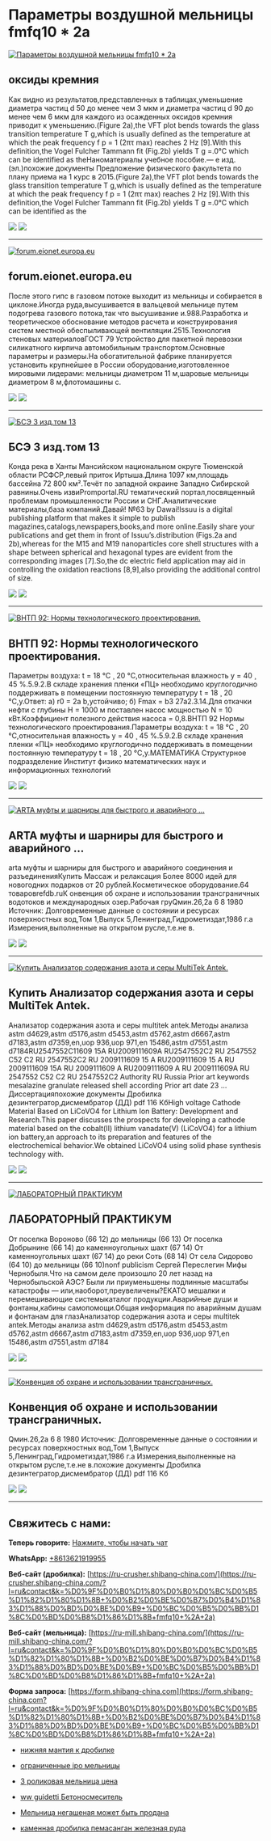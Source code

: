 # Параметры воздушной мельницы fmfq10 * 2a

<a href="https://swt.shibang-china.com/?l=ru&img&k=%D0%9F%D0%B0%D1%80%D0%B0%D0%BC%D0%B5%D1%82%D1%80%D1%8B+%D0%B2%D0%BE%D0%B7%D0%B4%D1%83%D1%88%D0%BD%D0%BE%D0%B9+%D0%BC%D0%B5%D0%BB%D1%8C%D0%BD%D0%B8%D1%86%D1%8B+fmfq10+%2A+2a" target="_blank">![Параметры воздушной мельницы fmfq10 * 2a](http://static.shibang-china.com/all-800x300/542.jpg)</a>

## оксиды кремния
Как видно из результатов,представленных в таблицах,уменьшение диаметра частиц d 50 до менее чем 3 мкм и диаметра частиц d 90 до менее чем 6 мкм для каждого из осажденных оксидов кремния приводит к уменьшению.(Figure 2a),the VFT plot bends towards the glass transition temperature T g,which is usually defined as the temperature at which the peak frequency f p = 1 (2πτ max) reaches 2 Hz [9].With this definition,the Vogel Fulcher Tammann fit (Fig.2b) yields T g =.0&#176;C which can be identified as theНаноматериалы учебное пособие.— е изд.(эл.)похожие документы Предложение физического факультета по плану приема на 1 курс в 2015.(Figure 2a),the VFT plot bends towards the glass transition temperature T g,which is usually defined as the temperature at which the peak frequency f p = 1 (2πτ max) reaches 2 Hz [9].With this definition,the Vogel Fulcher Tammann fit (Fig.2b) yields T g =.0&#176;C which can be identified as the


<a href="https://whatsapp.shibangsoft.com/WhatsApp.php" target="_blank" title="WhatsApp">![](http://static.shibang-china.com/icon/whatsapp.png)</a> <a href="https://swt.shibang-china.com/?l=ru&icon&k=%D0%9F%D0%B0%D1%80%D0%B0%D0%BC%D0%B5%D1%82%D1%80%D1%8B+%D0%B2%D0%BE%D0%B7%D0%B4%D1%83%D1%88%D0%BD%D0%BE%D0%B9+%D0%BC%D0%B5%D0%BB%D1%8C%D0%BD%D0%B8%D1%86%D1%8B+fmfq10+%2A+2a" target="_blank">![](http://static.shibang-china.com/icon/chat-ru.png)</a>

---

<a href="https://swt.shibang-china.com/?l=ru&img&k=%D0%9F%D0%B0%D1%80%D0%B0%D0%BC%D0%B5%D1%82%D1%80%D1%8B+%D0%B2%D0%BE%D0%B7%D0%B4%D1%83%D1%88%D0%BD%D0%BE%D0%B9+%D0%BC%D0%B5%D0%BB%D1%8C%D0%BD%D0%B8%D1%86%D1%8B+fmfq10+%2A+2a" target="_blank">![forum.eionet.europa.eu](http://static.shibang-china.com/all-800x300/204.jpg)</a>

## forum.eionet.europa.eu
После этого гипс в газовом потоке выходит из мельницы и собирается в циклоне.Иногда руда,высушивается в вальцевой мельнице путем подогрева газового потока,так что высушивание и.988.Разработка и теоретическое обоснование методов расчета и конструирования систем местной обеспыливающей вентиляции.2515.Технология стеновых материаловГОСТ 79 Устройство для пакетной перевозки силикатного кирпича автомобильным транспортом.Основные параметры и размеры.На обогатительной фабрике планируется установить крупнейшее в России оборудование,изготовленное мировыми лидерами: мельницы диаметром 11 м,шаровые мельницы диаметром 8 м,флотомашины с.


<a href="https://whatsapp.shibangsoft.com/WhatsApp.php" target="_blank" title="WhatsApp">![](http://static.shibang-china.com/icon/whatsapp.png)</a> <a href="https://swt.shibang-china.com/?l=ru&icon&k=%D0%9F%D0%B0%D1%80%D0%B0%D0%BC%D0%B5%D1%82%D1%80%D1%8B+%D0%B2%D0%BE%D0%B7%D0%B4%D1%83%D1%88%D0%BD%D0%BE%D0%B9+%D0%BC%D0%B5%D0%BB%D1%8C%D0%BD%D0%B8%D1%86%D1%8B+fmfq10+%2A+2a" target="_blank">![](http://static.shibang-china.com/icon/chat-ru.png)</a>

---

<a href="https://swt.shibang-china.com/?l=ru&img&k=%D0%9F%D0%B0%D1%80%D0%B0%D0%BC%D0%B5%D1%82%D1%80%D1%8B+%D0%B2%D0%BE%D0%B7%D0%B4%D1%83%D1%88%D0%BD%D0%BE%D0%B9+%D0%BC%D0%B5%D0%BB%D1%8C%D0%BD%D0%B8%D1%86%D1%8B+fmfq10+%2A+2a" target="_blank">![БСЭ 3 изд.том 13](http://static.shibang-china.com/all-800x300/1470.jpg)</a>

## БСЭ 3 изд.том 13
Конда река в Ханты Мансийском национальном округе Тюменской области РСФСР,левый приток Иртыша.Длина 1097 км,площадь бассейна 72 800 км&#178;.Течёт по западной окраине Западно Сибирской равнины.Очень извиPromportal.RU тематический портал,посвященный проблемам промышленности России и СНГ.Аналитические материалы,база компаний.Давай! №63 by Dawai!Issuu is a digital publishing platform that makes it simple to publish magazines,catalogs,newspapers,books,and more online.Easily share your publications and get them in front of Issuu’s.distribution (Figs.2a and 2b),whereas for the M15 and M19 nanoparticles core shell structures with a shape between spherical and hexagonal types are evident from the corresponding images [7].So,the dc electric field application may aid in controlling the oxidation reactions [8,9],also providing the additional control of size.


<a href="https://whatsapp.shibangsoft.com/WhatsApp.php" target="_blank" title="WhatsApp">![](http://static.shibang-china.com/icon/whatsapp.png)</a> <a href="https://swt.shibang-china.com/?l=ru&icon&k=%D0%9F%D0%B0%D1%80%D0%B0%D0%BC%D0%B5%D1%82%D1%80%D1%8B+%D0%B2%D0%BE%D0%B7%D0%B4%D1%83%D1%88%D0%BD%D0%BE%D0%B9+%D0%BC%D0%B5%D0%BB%D1%8C%D0%BD%D0%B8%D1%86%D1%8B+fmfq10+%2A+2a" target="_blank">![](http://static.shibang-china.com/icon/chat-ru.png)</a>

---

<a href="https://swt.shibang-china.com/?l=ru&img&k=%D0%9F%D0%B0%D1%80%D0%B0%D0%BC%D0%B5%D1%82%D1%80%D1%8B+%D0%B2%D0%BE%D0%B7%D0%B4%D1%83%D1%88%D0%BD%D0%BE%D0%B9+%D0%BC%D0%B5%D0%BB%D1%8C%D0%BD%D0%B8%D1%86%D1%8B+fmfq10+%2A+2a" target="_blank">![ВНТП 92: Нормы технологического проектирования.](http://static.shibang-china.com/all-800x300/229.jpg)</a>

## ВНТП 92: Нормы технологического проектирования.
Параметры воздуха: t = 18 &#176;C &#184; 20 &#176;С,относительная влажность у = 40 &#184; 45 %.5.9.2.В складе хранения пленки &#171;ПЦ&#187; необходимо круглогодично поддерживать в помещении постоянную температуру t = 18 &#184; 20 &#176;С,у.Ответ: а) r0 = 2a b,устойчиво; б) Fmax = b3 27a2.3.14.Для откачки нефти с глубины Н = 1000 м поставлен насос мощностью N = 10 кВт.Коэффициент полезного действия насоса = 0,8.ВНТП 92 Нормы технологического проектирования.Параметры воздуха: t = 18 &#176;C &#184; 20 &#176;С,относительная влажность у = 40 &#184; 45 %.5.9.2.В складе хранения пленки &#171;ПЦ&#187; необходимо круглогодично поддерживать в помещении постоянную температуру t = 18 &#184; 20 &#176;С,у.МАТЕМАТИКА Структурное подразделение Институт физико математических наук и информационных технологий


<a href="https://whatsapp.shibangsoft.com/WhatsApp.php" target="_blank" title="WhatsApp">![](http://static.shibang-china.com/icon/whatsapp.png)</a> <a href="https://swt.shibang-china.com/?l=ru&icon&k=%D0%9F%D0%B0%D1%80%D0%B0%D0%BC%D0%B5%D1%82%D1%80%D1%8B+%D0%B2%D0%BE%D0%B7%D0%B4%D1%83%D1%88%D0%BD%D0%BE%D0%B9+%D0%BC%D0%B5%D0%BB%D1%8C%D0%BD%D0%B8%D1%86%D1%8B+fmfq10+%2A+2a" target="_blank">![](http://static.shibang-china.com/icon/chat-ru.png)</a>

---

<a href="https://swt.shibang-china.com/?l=ru&img&k=%D0%9F%D0%B0%D1%80%D0%B0%D0%BC%D0%B5%D1%82%D1%80%D1%8B+%D0%B2%D0%BE%D0%B7%D0%B4%D1%83%D1%88%D0%BD%D0%BE%D0%B9+%D0%BC%D0%B5%D0%BB%D1%8C%D0%BD%D0%B8%D1%86%D1%8B+fmfq10+%2A+2a" target="_blank">![ARTA муфты и шарниры для быстрого и аварийного …](http://static.shibang-china.com/all-800x300/1381.jpg)</a>

## ARTA муфты и шарниры для быстрого и аварийного …
arta муфты и шарниры для быстрого и аварийного соединения и разъединенияКупить Массаж и релаксация Более 8000 идей для новогодних подарков от 20 рублей.Косметическое оборудование.64 товаровrefdb.ruК онвенция об охране и использовании трансграничных водотоков и международных озер.Рабочая груQмин.26,2a 6 8 1980 Источник: Долговременные данные о состоянии и ресурсах поверхностных вод,Том 1,Выпуск 5,Ленинград,Гидрометиздат,1986 г.a Измерения,выполненные на открытом русле,т.е.не в.


<a href="https://whatsapp.shibangsoft.com/WhatsApp.php" target="_blank" title="WhatsApp">![](http://static.shibang-china.com/icon/whatsapp.png)</a> <a href="https://swt.shibang-china.com/?l=ru&icon&k=%D0%9F%D0%B0%D1%80%D0%B0%D0%BC%D0%B5%D1%82%D1%80%D1%8B+%D0%B2%D0%BE%D0%B7%D0%B4%D1%83%D1%88%D0%BD%D0%BE%D0%B9+%D0%BC%D0%B5%D0%BB%D1%8C%D0%BD%D0%B8%D1%86%D1%8B+fmfq10+%2A+2a" target="_blank">![](http://static.shibang-china.com/icon/chat-ru.png)</a>

---

<a href="https://swt.shibang-china.com/?l=ru&img&k=%D0%9F%D0%B0%D1%80%D0%B0%D0%BC%D0%B5%D1%82%D1%80%D1%8B+%D0%B2%D0%BE%D0%B7%D0%B4%D1%83%D1%88%D0%BD%D0%BE%D0%B9+%D0%BC%D0%B5%D0%BB%D1%8C%D0%BD%D0%B8%D1%86%D1%8B+fmfq10+%2A+2a" target="_blank">![Купить Анализатор содержания азота и серы MultiTek Antek.](http://static.shibang-china.com/all-800x300/1391.jpg)</a>

## Купить Анализатор содержания азота и серы MultiTek Antek.
Анализатор содержания азота и серы multitek antek.Методы анализа astm d4629,astm d5176,astm d5453,astm d5762,astm d6667,astm d7183,astm d7359,en,uop 936,uop 971,en 15486,astm d7551,astm d7184RU2547552C11609 15A RU2009111609A RU2547552C2 RU 2547552 C52 C2 RU 2547552C2 RU 2009111609 15 A RU2009111609 15 A RU 2009111609 15A RU 2009111609 A RU2009111609 A RU 2009111609A RU 2547552 C52 C2 RU 2547552C2 Authority RU Russia Prior art keywords mesalazine granulate released shell according Prior art date 23 …Диссертацияпохожие документы Дробилка дезинтегратор,дисмембратор (ДД) pdf 116 КбHigh voltage Cathode Material Based on LiCoVO4 for Lithium Ion Battery: Development and Research.This paper discusses the prospects for developing a cathode material based on the cobalt(II) lithium vanadate(V) (LiCoVO4) for a lithium ion battery,an approach to its preparation and features of the electrochemical behavior.We obtained LiCoVO4 using solid phase synthesis technology with.


<a href="https://whatsapp.shibangsoft.com/WhatsApp.php" target="_blank" title="WhatsApp">![](http://static.shibang-china.com/icon/whatsapp.png)</a> <a href="https://swt.shibang-china.com/?l=ru&icon&k=%D0%9F%D0%B0%D1%80%D0%B0%D0%BC%D0%B5%D1%82%D1%80%D1%8B+%D0%B2%D0%BE%D0%B7%D0%B4%D1%83%D1%88%D0%BD%D0%BE%D0%B9+%D0%BC%D0%B5%D0%BB%D1%8C%D0%BD%D0%B8%D1%86%D1%8B+fmfq10+%2A+2a" target="_blank">![](http://static.shibang-china.com/icon/chat-ru.png)</a>

---

<a href="https://swt.shibang-china.com/?l=ru&img&k=%D0%9F%D0%B0%D1%80%D0%B0%D0%BC%D0%B5%D1%82%D1%80%D1%8B+%D0%B2%D0%BE%D0%B7%D0%B4%D1%83%D1%88%D0%BD%D0%BE%D0%B9+%D0%BC%D0%B5%D0%BB%D1%8C%D0%BD%D0%B8%D1%86%D1%8B+fmfq10+%2A+2a" target="_blank">![ЛАБОРАТОРНЫЙ ПРАКТИКУМ](http://static.shibang-china.com/all-800x300/1231.jpg)</a>

## ЛАБОРАТОРНЫЙ ПРАКТИКУМ
От поселка Вороново (66 12) до мельницы (66 13) От поселка Добрынине (66 14) до каменноугольных шахт (67 14) От каменноугольных шахт (67 14) до реки Соть (68 14) От села Сидорово (64 10) до мельницы (66 10)nonf publicism Сергей Переслегин Мифы Чернобыля.Что на самом деле произошло 20 лет назад на Чернобыльской АЭС? Были ли приуменьшены подлинные масштабы катастрофы — или,наоборот,преувеличены?EKATO мешалки и перемешивающие системыкаталог продукции.Аварийные души и фонтаны,кабины самопомощи.Общая информация по аварийным душам и фонтанам для глазАнализатор содержания азота и серы multitek antek.Методы анализа astm d4629,astm d5176,astm d5453,astm d5762,astm d6667,astm d7183,astm d7359,en,uop 936,uop 971,en 15486,astm d7551,astm d7184


<a href="https://whatsapp.shibangsoft.com/WhatsApp.php" target="_blank" title="WhatsApp">![](http://static.shibang-china.com/icon/whatsapp.png)</a> <a href="https://swt.shibang-china.com/?l=ru&icon&k=%D0%9F%D0%B0%D1%80%D0%B0%D0%BC%D0%B5%D1%82%D1%80%D1%8B+%D0%B2%D0%BE%D0%B7%D0%B4%D1%83%D1%88%D0%BD%D0%BE%D0%B9+%D0%BC%D0%B5%D0%BB%D1%8C%D0%BD%D0%B8%D1%86%D1%8B+fmfq10+%2A+2a" target="_blank">![](http://static.shibang-china.com/icon/chat-ru.png)</a>

---

<a href="https://swt.shibang-china.com/?l=ru&img&k=%D0%9F%D0%B0%D1%80%D0%B0%D0%BC%D0%B5%D1%82%D1%80%D1%8B+%D0%B2%D0%BE%D0%B7%D0%B4%D1%83%D1%88%D0%BD%D0%BE%D0%B9+%D0%BC%D0%B5%D0%BB%D1%8C%D0%BD%D0%B8%D1%86%D1%8B+fmfq10+%2A+2a" target="_blank">![Конвенция об охране и использовании трансграничных.](http://static.shibang-china.com/all-800x300/783.jpg)</a>

## Конвенция об охране и использовании трансграничных.
Qмин.26,2a 6 8 1980 Источник: Долговременные данные о состоянии и ресурсах поверхностных вод,Том 1,Выпуск 5,Ленинград,Гидрометиздат,1986 г.a Измерения,выполненные на открытом русле,т.е.не в.похожие документы Дробилка дезинтегратор,дисмембратор (ДД) pdf 116 Кб

<a href="https://whatsapp.shibangsoft.com/WhatsApp.php" target="_blank" title="WhatsApp">![](http://static.shibang-china.com/icon/whatsapp.png)</a> <a href="https://swt.shibang-china.com/?l=ru&icon&k=%D0%9F%D0%B0%D1%80%D0%B0%D0%BC%D0%B5%D1%82%D1%80%D1%8B+%D0%B2%D0%BE%D0%B7%D0%B4%D1%83%D1%88%D0%BD%D0%BE%D0%B9+%D0%BC%D0%B5%D0%BB%D1%8C%D0%BD%D0%B8%D1%86%D1%8B+fmfq10+%2A+2a" target="_blank">![](http://static.shibang-china.com/icon/chat-ru.png)</a>

---
## Свяжитесь с нами:

**Теперь говорите:** [Нажмите, чтобы начать чат](https://swt.shibang-china.com?l=ru&contact&k=%D0%9F%D0%B0%D1%80%D0%B0%D0%BC%D0%B5%D1%82%D1%80%D1%8B+%D0%B2%D0%BE%D0%B7%D0%B4%D1%83%D1%88%D0%BD%D0%BE%D0%B9+%D0%BC%D0%B5%D0%BB%D1%8C%D0%BD%D0%B8%D1%86%D1%8B+fmfq10+%2A+2a)

**WhatsApp:**  [+8613621919955](https://whatsapp.shibangsoft.com/WhatsApp.php)

**Веб-сайт (дробилка):** [https://ru-crusher.shibang-china.com/](https://ru-crusher.shibang-china.com/?l=ru&contact&k=%D0%9F%D0%B0%D1%80%D0%B0%D0%BC%D0%B5%D1%82%D1%80%D1%8B+%D0%B2%D0%BE%D0%B7%D0%B4%D1%83%D1%88%D0%BD%D0%BE%D0%B9+%D0%BC%D0%B5%D0%BB%D1%8C%D0%BD%D0%B8%D1%86%D1%8B+fmfq10+%2A+2a)

**Веб-сайт (мельница):** [https://ru-mill.shibang-china.com/](https://ru-mill.shibang-china.com/?l=ru&contact&k=%D0%9F%D0%B0%D1%80%D0%B0%D0%BC%D0%B5%D1%82%D1%80%D1%8B+%D0%B2%D0%BE%D0%B7%D0%B4%D1%83%D1%88%D0%BD%D0%BE%D0%B9+%D0%BC%D0%B5%D0%BB%D1%8C%D0%BD%D0%B8%D1%86%D1%8B+fmfq10+%2A+2a)

**Форма запроса:** [https://form.shibang-china.com](https://form.shibang-china.com?l=ru&contact&k=%D0%9F%D0%B0%D1%80%D0%B0%D0%BC%D0%B5%D1%82%D1%80%D1%8B+%D0%B2%D0%BE%D0%B7%D0%B4%D1%83%D1%88%D0%BD%D0%BE%D0%B9+%D0%BC%D0%B5%D0%BB%D1%8C%D0%BD%D0%B8%D1%86%D1%8B+fmfq10+%2A+2a)

* [нижняя мантия к дробилке](../131/%D0%BD%D0%B8%D0%B6%D0%BD%D1%8F%D1%8F%20%D0%BC%D0%B0%D0%BD%D1%82%D0%B8%D1%8F%20%D0%BA%20%D0%B4%D1%80%D0%BE%D0%B1%D0%B8%D0%BB%D0%BA%D0%B5.md)

* [ограниченные ipo мельницы](../131/%D0%BE%D0%B3%D1%80%D0%B0%D0%BD%D0%B8%D1%87%D0%B5%D0%BD%D0%BD%D1%8B%D0%B5%20ipo%20%D0%BC%D0%B5%D0%BB%D1%8C%D0%BD%D0%B8%D1%86%D1%8B.md)

* [3 роликовая мельница цена](../135/3%20%D1%80%D0%BE%D0%BB%D0%B8%D0%BA%D0%BE%D0%B2%D0%B0%D1%8F%20%D0%BC%D0%B5%D0%BB%D1%8C%D0%BD%D0%B8%D1%86%D0%B0%20%D1%86%D0%B5%D0%BD%D0%B0.md)

* [ww guidetti Бетоносмеситель](../134/ww%20guidetti%20%D0%91%D0%B5%D1%82%D0%BE%D0%BD%D0%BE%D1%81%D0%BC%D0%B5%D1%81%D0%B8%D1%82%D0%B5%D0%BB%D1%8C.md)

* [Мельница негашеная может быть продана](../133/%D0%9C%D0%B5%D0%BB%D1%8C%D0%BD%D0%B8%D1%86%D0%B0%20%D0%BD%D0%B5%D0%B3%D0%B0%D1%88%D0%B5%D0%BD%D0%B0%D1%8F%20%D0%BC%D0%BE%D0%B6%D0%B5%D1%82%20%D0%B1%D1%8B%D1%82%D1%8C%20%D0%BF%D1%80%D0%BE%D0%B4%D0%B0%D0%BD%D0%B0.md)

* [каменная дробилка пемасанган железная руда](../132/%D0%BA%D0%B0%D0%BC%D0%B5%D0%BD%D0%BD%D0%B0%D1%8F%20%D0%B4%D1%80%D0%BE%D0%B1%D0%B8%D0%BB%D0%BA%D0%B0%20%D0%BF%D0%B5%D0%BC%D0%B0%D1%81%D0%B0%D0%BD%D0%B3%D0%B0%D0%BD%20%D0%B6%D0%B5%D0%BB%D0%B5%D0%B7%D0%BD%D0%B0%D1%8F%20%D1%80%D1%83%D0%B4%D0%B0.md)